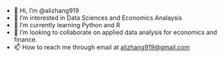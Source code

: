 - 👋 Hi, I’m @alizhang919
- 👀 I’m interested in Data Sciences and Economics Analaysis
- 🌱 I’m currently learning Python and R
- 💞️ I’m looking to collaborate on applied data analysis for economics and finance.
- 📫 How to reach me through email at alizhang919@gmail.com

<!---
alizhang919/alizhang919 is a ✨ special ✨ repository because its `README.md` (this file) appears on your GitHub profile.
You can click the Preview link to take a look at your changes.
--->
